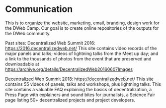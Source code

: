 # Communication
This is to organize the website, marketing, email, branding, design work for the DWeb Camp.
Our goal is to create online repositories of the outputs for the DWeb community.

Past sites:
Decentralized Web Summit 2016:  https://2016.decentralizedweb.net/
This site contains video records of the major panels and talks; videos of lightning talks from the Meet up day; and a link to the thousands of photos from the event that are preserved and downloadable at https://archive.org/details/DecentralizedWeb20160607Images

Decentralized Web Summit 2018: https://decentralizedweb.net/
This site contains 55 videos of panels, talks and workshops, plus lightning talks.
This site contains a valuable FAQ explaining the basics of decentralization, a Press Page with explainers and sound bites for journalists, a Science Fair page listing 50+ decentralized projects and project developers.  

